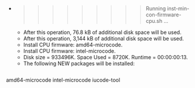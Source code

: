 * >>>>>>>>> Running inst-min-con-firmware-cpu.sh ...
  * After this operation, 76.8 kB of additional disk space will be used.
  * After this operation, 3,144 kB of additional disk space will be used.
  * Install CPU firmware: amd64-microcode.
  * Install CPU firmware: intel-microcode.
  * Disk size = 933496K. Space Used = 8720K. Runtime = 00:00:00:13.
  * The following NEW packages will be installed:
  ```bash
amd64-microcode intel-microcode iucode-tool
  ```
